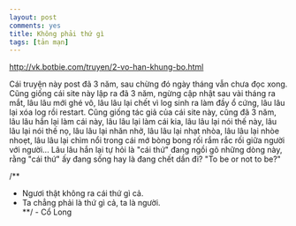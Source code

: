 ```yaml
---
layout: post
comments: yes
title: Không phải thứ gì
tags: [tản mạn]
---
```


http://vk.botbie.com/truyen/2-vo-han-khung-bo.html

Cái truyện này post đã 3 năm, sau chừng đó ngày tháng vẫn chưa đọc xong. Cũng giống cái site này lập ra đã 3 năm, ngừng cập nhật sau vài tháng ra mắt, lâu lâu mới ghé vô, lâu lâu lại chết vì log sinh ra làm đầy ổ cứng, lâu lâu lại xóa log rồi restart. Cũng giống tác giả của cái site này, cũng đã 3 năm, lâu lâu hắn lại làm cái này, lâu lâu lại làm cái kia, lâu lâu lại nói thế này, lâu lâu lại nói thế nọ, lâu lâu lại nhăn nhở, lâu lâu lại nhạt nhòa, lâu lâu lại nhòe nhoẹt, lâu lâu lại chìm nổi trong cái mớ bòng bong rối rắm rắc rối giữa người với người... Lâu lâu hắn lại tự hỏi là "cái thứ" đang ngồi gõ những dòng này, rằng "cái thứ" ấy đang sống hay là đang chết dần đi? "To be or not to be?"

/**  
- Ngươi thật không ra cái thứ gì cả.  
- Ta chẳng phải là thứ gì cả, ta là người.  
**/ - Cổ Long  
